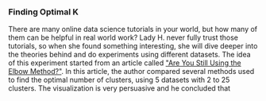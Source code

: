 ### Finding Optimal K

There are many online data science tutorials in your world, but how many of them can be helpful in real world work? Lady H. never fully trust those tutorials, so when she found something interesting, she will dive deeper into the theories behind and do experiments using different datasets. The idea of this experiment started from an article called ["Are You Still Using the Elbow Method?"][1]. In this article, the author compared several methods used to find the optimal number of clusters, using 5 datasets with 2 to 25 clusters. The visualization is very persuasive and he concluded that 


[1]:https://towardsdatascience.com/are-you-still-using-the-elbow-method-5d271b3063bd
